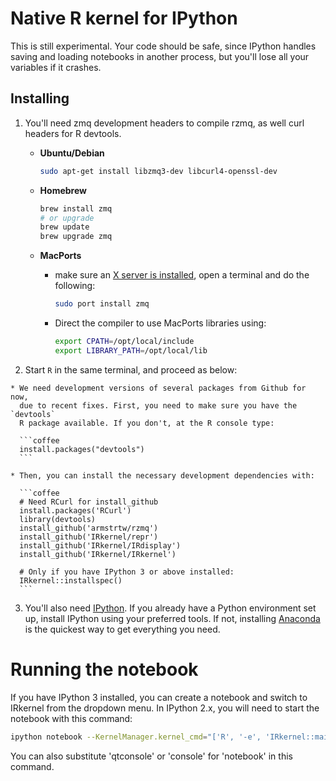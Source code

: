 # Native R kernel for IPython

This is still experimental. Your code should be safe,
since IPython handles saving and loading notebooks in another process, but
you'll lose all your variables if it crashes.

## Installing

  1. You'll need zmq development headers to compile rzmq, as well curl headers
    for R devtools.
      * **Ubuntu/Debian**

        ```bash
        sudo apt-get install libzmq3-dev libcurl4-openssl-dev
        ```

      * **Homebrew**

        ```bash
        brew install zmq
        # or upgrade
        brew update
        brew upgrade zmq
        ```

      * **MacPorts**
        * make sure an [X server is installed](http://xquartz.macosforge.org/),
          open a terminal and do the following:

          ```bash
          sudo port install zmq
          ```

        * Direct the compiler to use MacPorts libraries using:

          ```bash
          export CPATH=/opt/local/include
          export LIBRARY_PATH=/opt/local/lib
          ```

  2. Start `R` in the same terminal, and proceed as below:

    * We need development versions of several packages from Github for now,
      due to recent fixes. First, you need to make sure you have the `devtools`
      R package available. If you don't, at the R console type:

      ```coffee
      install.packages("devtools")
      ```

    * Then, you can install the necessary development dependencies with:

      ```coffee
      # Need RCurl for install_github
      install.packages('RCurl')
      library(devtools)
      install_github('armstrtw/rzmq')
      install_github('IRkernel/repr')
      install_github('IRkernel/IRdisplay')
      install_github('IRkernel/IRkernel')

      # Only if you have IPython 3 or above installed:
      IRkernel::installspec()
      ```

  3. You'll also need [IPython](http://ipython.org/). If you already have a
    Python environment set up, install IPython using your preferred tools. If
    not, installing [Anaconda](http://continuum.io/downloads) is the quickest
    way to get everything you need.

# Running the notebook

If you have IPython 3 installed, you can create a notebook and switch to
IRkernel from the dropdown menu. In IPython 2.x, you will need to start the
notebook with this command:

```bash
ipython notebook --KernelManager.kernel_cmd="['R', '-e', 'IRkernel::main()', '--args', '{connection_file}']"
```

You can also substitute 'qtconsole' or 'console' for 'notebook' in this command.
